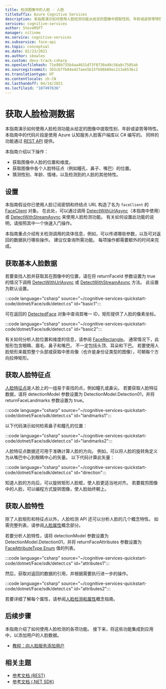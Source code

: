 ```yaml
---
title: 检测图像中的人脸 - 人脸
titleSuffix: Azure Cognitive Services
description: 本指南演示如何使用人脸检测功能从给定的图像中提取性别、年龄或姿势等特性。
services: cognitive-services
author: SteveMSFT
manager: nitinme
ms.service: cognitive-services
ms.subservice: face-api
ms.topic: conceptual
ms.date: 02/23/2021
ms.author: sbowles
ms.custom: devx-track-csharp
ms.openlocfilehash: 71e98b735b4aa4631d73f8730a48c56a8c7585ab
ms.sourcegitcommit: 3b5cb7fb84a427aee5b15fb96b89ec213a6536c2
ms.translationtype: HT
ms.contentlocale: zh-CN
ms.lasthandoff: 04/14/2021
ms.locfileid: "107497636"
---
```

# <a name="get-face-detection-data"></a>获取人脸检测数据

本指南演示如何使用人脸检测功能从给定的图像中提取性别、年龄或姿势等特性。 本指南中的代码片段是使用 Azure 认知服务人脸客户端库以 C# 编写的。 同样的功能通过 [REST API](https://westus.dev.cognitive.microsoft.com/docs/services/563879b61984550e40cbbe8d/operations/563879b61984550f30395236) 提供。

本指南介绍以下操作：

- 获取图像中人脸的位置和维度。
- 获取图像中各个人脸特征点（例如瞳孔、鼻子、嘴巴）的位置。
- 猜测性别、年龄、情绪，以及检测到的人脸的其他特性。

## <a name="setup"></a>设置

本指南假设你已使用人脸订阅密钥和终结点 URL 构造了名为 `faceClient` 的 [FaceClient](/dotnet/api/microsoft.azure.cognitiveservices.vision.face.faceclient) 对象。 在此处，可以通过调用 [DetectWithUrlAsync](/dotnet/api/microsoft.azure.cognitiveservices.vision.face.faceoperationsextensions.detectwithurlasync)（本指南中使用）或 [DetectWithStreamAsync](/dotnet/api/microsoft.azure.cognitiveservices.vision.face.faceoperationsextensions.detectwithstreamasync) 来使用人脸检测功能。 有关如何设置此功能的说明，请按照其中一个快速入门操作。

本指南重点介绍有关检测调用的具体信息，例如，可以传递哪些参数，以及可对返回的数据执行哪些操作。 建议仅查询所需功能。 每项操作都需要额外的时间来完成。

## <a name="get-basic-face-data"></a>获取基本人脸数据

若要查找人脸并获取其在图像中的位置，请在将 returnFaceId 参数设置为 true 的情况下调用 [DetectWithUrlAsync](/dotnet/api/microsoft.azure.cognitiveservices.vision.face.faceoperationsextensions.detectwithurlasync) 或 [DetectWithStreamAsync](/dotnet/api/microsoft.azure.cognitiveservices.vision.face.faceoperationsextensions.detectwithstreamasync) 方法。 此设置为默认设置。

:::code language="csharp" source="~/cognitive-services-quickstart-code/dotnet/Face/sdk/detect.cs" id="basic1":::

可在返回的 [DetectedFace](/dotnet/api/microsoft.azure.cognitiveservices.vision.face.models.detectedface) 对象中查询其唯一 ID，矩形提供了人脸的像素坐标。

:::code language="csharp" source="~/cognitive-services-quickstart-code/dotnet/Face/sdk/detect.cs" id="basic2":::

有关如何分析人脸位置和维度的信息，请参阅 [FaceRectangle](/dotnet/api/microsoft.azure.cognitiveservices.vision.face.models.facerectangle)。 通常情况下，此矩形包含眼睛、眉毛、鼻子和嘴巴， 不一定包括头顶、耳朵和下巴。 若要使用人脸矩形来裁剪整个头部或获取中景肖像（也许是身份证类型的图像），可朝每个方向拉伸矩形。

## <a name="get-face-landmarks"></a>获取人脸特征点

[人脸特征点](../concepts/face-detection.md#face-landmarks)是人脸上的一组易于查找的点，例如瞳孔或鼻尖。 若要获取人脸特征数据，请将 detectionModel 参数设置为 DetectionModel.Detection01，并将 returnFaceLandmarks 参数设置为 true。

:::code language="csharp" source="~/cognitive-services-quickstart-code/dotnet/Face/sdk/detect.cs" id="landmarks1":::

以下代码演示如何检索鼻子和瞳孔的位置：

:::code language="csharp" source="~/cognitive-services-quickstart-code/dotnet/Face/sdk/detect.cs" id="landmarks2":::

人脸特征点数据还可用于准确计算人脸的方向。 例如，可以将人脸的旋转角定义为从嘴巴中心到眼睛中心的矢量。 以下代码计算此矢量：

:::code language="csharp" source="~/cognitive-services-quickstart-code/dotnet/Face/sdk/detect.cs" id="direction":::

知道人脸的方向后，可以旋转矩形人脸框，使人脸更适当地对齐。 若要裁剪图像中的人脸，可以编程方式旋转图像，使人脸始终朝上。

## <a name="get-face-attributes"></a>获取人脸特性

除了人脸矩形和特征点以外，人脸检测 API 还可以分析人脸的几个概念特性。 如需完整列表，请参阅[人脸属性](../concepts/face-detection.md#attributes)概念部分。

若要分析人脸特性，请将 detectionModel 参数设置为 DetectionModel.Detection01，并将 returnFaceAttributes 参数设置为 [FaceAttributeType Enum](/dotnet/api/microsoft.azure.cognitiveservices.vision.face.models.faceattributetype) 值的列表。

:::code language="csharp" source="~/cognitive-services-quickstart-code/dotnet/Face/sdk/detect.cs" id="attributes1":::

然后，获取对返回的数据的引用，并根据需要执行进一步的操作。

:::code language="csharp" source="~/cognitive-services-quickstart-code/dotnet/Face/sdk/detect.cs" id="attributes2":::

若要详细了解每个属性，请参阅[人脸检测和属性](../concepts/face-detection.md)概念指南。

## <a name="next-steps"></a>后续步骤

本指南介绍了如何使用人脸检测的各项功能。 接下来，将这些功能集成到应用中，以添加用户的人脸数据。

- [教程：向人脸服务添加用户](../enrollment-overview.md)

## <a name="related-topics"></a>相关主题

- [参考文档 (REST)](https://westus.dev.cognitive.microsoft.com/docs/services/563879b61984550e40cbbe8d/operations/563879b61984550f30395236)
- [参考文档 (.NET SDK)](/dotnet/api/overview/azure/cognitiveservices/client/faceapi)
